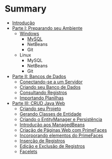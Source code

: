 # Summary

* [Introdução](README.md)
* [Parte I: Preparando seu Ambiente](preparando-seu-ambiente.md)
  * [Windows](preparando-seu-ambiente/windows.md)
    * [MySQL](preparando-seu-ambiente/windows/mysql.md)
    * NetBeans
    * Git
  * Linux
    * MySQL
    * NetBeans
    * Git
* [Parte II: Bancos de Dados](chapter1.md)
  * [Conectando-se a um Servidor](chapter1/conectando-se-a-um-banco-de-dados.md)
  * [Criando seu Banco de Dados](chapter1/criando-sua-database.md)
  * [Consultando Registros](chapter1/consultando-registros.md)
  * [Importando Planilhas](chapter1/importando-planilhas.md)
* [Parte III: CRUD Java Web](chapter1/java.md)
  * [Criando seu Projeto](chapter1/java/criando-seu-projeto.md)
  * [Gerando Classes de Entidade](chapter1/java/netbeans.md)
  * [Criando o EntityManager e Persistência](chapter1/java/criando-o-entitymanager.md)
  * [Introdução aos ManagedBeans](chapter1/java/criando-os-managed-beans.md)
  * [Criação de Páginas Web com PrimeFaces](chapter1/java/javaserver-facesprimefaces.md)
  * [Incorporando elementos do PrimeFaces](chapter1/java/incorporando-elementos-do-primefaces.md)
  * [Inserção de Registros](chapter1/java/insercao-de-registros.md)
  * [Edição e Exclusão de Registros](chapter1/java/edicao-de-registros.md)
  * [Facelets](chapter1/java/facelets.md)

